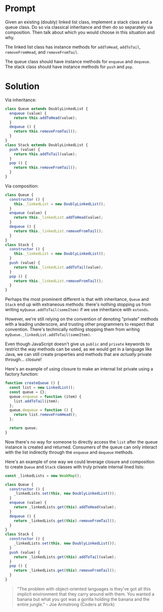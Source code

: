 # Prompt

Given an existing (doubly) linked list class, implement a stack class and a queue class. Do so via classical inheritance and then do so separately via composition. Then talk about which you would choose in this situation and why.

The linked list class has instance methods for `addToHead`, `addToTail`, `removeFromHead`, and `removeFromTail`.

The queue class should have instance methods for `enqueue` and `dequeue`. The stack class should have instance methods for `push` and `pop`.

# Solution

Via inheritance:

```js
class Queue extends DoublyLinkedList {
  enqueue (value) {
    return this.addToHead(value);
  }
  dequeue () {
    return this.removeFromTail();
  }
}
class Stack extends DoublyLinkedList {
  push (value) {
    return this.addToTail(value);
  }
  pop () {
    return this.removeFromTail();
  }
}
```

Via composition:

```js
class Queue {
  constructor () {
    this._linkedList = new DoublyLinkedList();
  }
  enqueue (value) {
    return this._linkedList.addToHead(value);
  }
  dequeue () {
    return this._linkedList.removeFromTail();
  }
}
class Stack {
  constructor () {
    this._linkedList = new DoublyLinkedList();
  }
  push (value) {
    return this._linkedList.addToTail(value);
  }
  pop () {
    return this._linkedList.removeFromTail();
  }
}
```

Perhaps the most prominent different is that with inheritance, `Queue` and `Stack` end up with extraneous methods: there's nothing stopping us from writing `myQueue.addToTail(someItem)` if we use inheritance with `extends`.

However, we're still relying on the convention of denoting "private" methods with a leading underscore, and trusting other programmers to respect that convention. There's technically nothing stopping them from writing `myQueue._linkedList.addToTail(someItem)`.

Even though JavaScript doesn't give us `public` and `private` keywords to restrict the way methods can be used, as we would get in a language like Java, we can still create properties and methods that are *actually* private through... *closure*!

Here's an example of using closure to make an internal list private using a factory function:

```js
function createQueue () {
  const list = new LinkedList();
  const queue = {};
  queue.enqueue = function (item) {
    list.addToTail(item); 
  };
  queue.dequeue = function () {
    return list.removeFromHead(); 
  };

  return queue;
}
```

Now there's no way for someone to directly access the `list` after the queue instance is created and returned. Consumers of the queue can only interact with the list indirectly through the `enqueue` and `dequeue` methods.


Here's an example of one way we could leverage closure and composition to create `Queue` and `Stack` classes with truly private internal lined lists:


```js
const _linkedLists = new WeakMap();

class Queue {
  constructor () {
    _linkedLists.set(this, new DoublyLinkedList());
  }
  enqueue (value) {
    return _linkedLists.get(this).addToHead(value);
  }
  dequeue () {
    return _linkedLists.get(this).removeFromTail();
  }
}
class Stack {
  constructor () {
    _linkedLists.set(this, new DoublyLinkedList());
  }
  push (value) {
    return _linkedLists.get(this).addToTail(value);
  }
  pop () {
    return _linkedLists.get(this).removeFromTail();
  }
}
```

> "The problem with object-oriented languages is they’ve got all this implicit environment that they carry around with them. You wanted a banana but what you got was a gorilla holding the banana and the entire jungle." - Joe Armstrong (Coders at Work)
